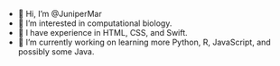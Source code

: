 - 👋 Hi, I’m @JuniperMar
- 👀 I’m interested in computational biology.
- 🌱 I have experience in HTML, CSS, and Swift.
- 🦉 I’m currently working on learning more Python, R, JavaScript, and possibly some Java.

<!---
JuniperMar/JuniperMar is a ✨ special ✨ repository because its `README.md` (this file) appears on your GitHub profile.
You can click the Preview link to take a look at your changes.
--->
